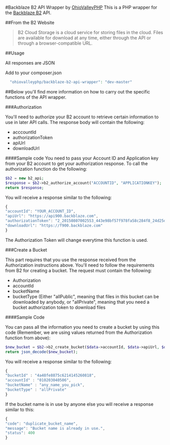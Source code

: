 #Backblaze B2 API Wrapper by [OhioValleyPHP](https://www.ohiovalleyphp.com)
This is a PHP wrapper for the [Backblaze B2](https://www.backblaze.com/b2/cloud-storage.html) API.

##From the B2 Website
> B2 Cloud Storage is a cloud service for storing files in the cloud.
> Files are available for download at any time, either through the API
> or through a browser-compatible URL.

##Usage

All responses are JSON

Add to your composer.json

```php
  "ohiovalleyphp/backblaze-b2-api-wrapper": "dev-master"
```

##Below you'll find more information on how to carry out the specific functions of the API wrapper.

###Authorization

You'll need to authorize your B2 account to retrieve certain information to use in later API calls.  The response body will contain the following:

 - acccountId
 - authorizationToken
 - apiUrl
 - downloadUrl

####Sample code
You need to pass your Account ID and Application key from your B2 account to get your authorization response.  To call the authorization function do the following:

```php
$b2 = new b2_api;
$response = $b2->b2_authorize_account("ACCOUNTID", "APPLICATIONKEY");
return $response;
```

You will receive a response similar to the following:

```javascript
{
"accountId": "YOUR_ACCOUNT_ID",
"apiUrl": "https://api900.backblaze.com",
"authorizationToken": "2_20150807002553_443e98bf57f978fa58c284f8_24d25d99772e3ba927778b39c9b0198f412d2163_acct",
"downloadUrl": "https://f900.backblaze.com"
}
```

The Authorization Token will change everytime this function is used.

###Create a Bucket

This part requires that you use the response received from the Authorization instructions above.  You'll need to follow the requirements from B2 for creating a bucket.  The request must contain the following:

 - Authorization
 - accountId
 - bucketName
 - bucketType (Either "allPublic", meaning that files in this bucket can be downloaded by anybody, or "allPrivate", meaning that you need a bucket authorization token to download files

####Sample Code

You can pass all the information you need to create a bucket by using this code (Remember, we are using values returned from the Authorization function from above):

```php
$new_bucket = $b2->b2_create_bucket($data->accountId, $data->apiUrl, $data->authorizationToken, "YOURBUCKETNAME", "BUCKETTYPE");
return json_decode($new_bucket);
```

You will receive a response similar to the following:

```javascript
{
"bucketId" : "4a48fe8875c6214145260818",
"accountId" : "010203040506",
"bucketName" : "any_name_you_pick",
"bucketType" : "allPrivate"
}
```

If the bucket name is in use by anyone else you will receive a response similar to this:

```javascript
{
"code": "duplicate_bucket_name",
"message": "Bucket name is already in use.",
"status": 400
}
```